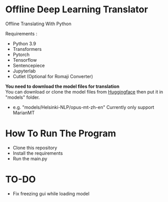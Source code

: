 # Offline Deep Learning Translator
Offline Translating With Python

Requirements :
* Python 3.9
* Transformers
* Pytorch
* Tensorflow
* Sentencepiece
* Jupyterlab
* Cutlet (Optional for Romaji Converter)

**You need to download the model files for translation**\
You can download or clone the model files from [Huggingface](https://huggingface.co/models?pipeline_tag=translation) then put it in "models" folder.
* e.g. "models/Helsinki-NLP/opus-mt-zh-en"
Currently only support MarianMT

# How To Run The Program
* Clone this repository
* Install the requirements
* Run the main.py

# <b>TO-DO</b>
* Fix freezing gui while loading model
